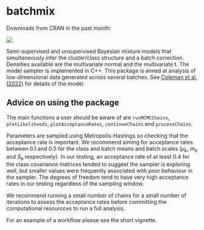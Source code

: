 # batchmix

Downloads from CRAN in the past month:

[![](https://cranlogs.r-pkg.org/badges/batchmix)](https://cran.r-project.org/package=batchmix)

Semi-supervised and unsupervised Bayesian mixture models that 
simultaneously infer the cluster/class structure and a batch correction. 
Densities available are the multivariate normal and the multivariate t. 
The model sampler is implemented in C++. This package is aimed at analysis of 
low-dimensional data generated across several batches. See 
[Coleman et al. (2022)](https://doi.org/10.1101/2022.01.14.476352) for details
of the model.

## Advice on using the package

The main functions a user should be aware of are ``runMCMCChains``, 
``plotLikelihoods``, ``plotAcceptanceRates``, ``continueChains`` and 
``processChains``. 

Parameters are sampled using Metropolis-Hastings so checking that the 
acceptance rate is important. We recommend aiming for acceptance
rates between 0.1 and 0.5 for the class and batch means and batch 
scales ($\mu_k$, $m_b$ and $S_b$ respectively). In our testing, an 
acceptance rate of at least 0.4 for the class covariance matrices
tended to suggest the sampler is exploring well, but smaller values 
were frequently associated with poor behaviour in the sampler. The 
degrees of freedom tend to have very high acceptance rates in our testing 
regardless of the sampling window.

We recommend running a small number of chains for a small number of 
iterations to assess the acceptance rates before committing the 
computational resourcces to run a full analysis.

For an example of a workflow please see the short vignette.

